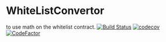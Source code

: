 # WhiteListConvertor
to use math on the whitelist contract.
[![Build Status](https://api.travis-ci.com/The-Poolz/WhiteListConvertor.svg?branch=converter)](https://app.travis-ci.com/The-Poolz/WhiteListConvertor)
[![codecov](https://codecov.io/gh/The-Poolz/WhiteListConvertor/branch/converter/graph/badge.svg)](https://app.codecov.io/gh/The-Poolz/WhiteListConvertor)
[![CodeFactor](https://www.codefactor.io/repository/github/the-poolz/whitelistconvertor/badge)](https://www.codefactor.io/repository/github/the-poolz/whitelistconvertor)
